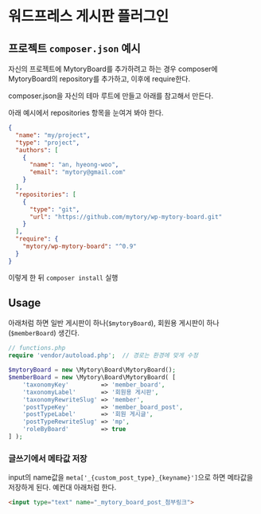 # 워드프레스 게시판 플러그인

프로젝트 `composer.json` 예시
---------------------------

자신의 프로젝트에 MytoryBoard를 추가하려고 하는 경우 composer에 MytoryBoard의 repository를 추가하고, 이후에 require한다.

composer.json을 자신의 테마 루트에 만들고 아래를 참고해서 만든다.

아래 예시에서 repositories 항목을 눈여겨 봐야 한다.

~~~ json
{
  "name": "my/project",
  "type": "project",
  "authors": [
    {
      "name": "an, hyeong-woo",
      "email": "mytory@gmail.com"
    }
  ],
  "repositories": [
    {
      "type": "git",
      "url": "https://github.com/mytory/wp-mytory-board.git"
    }
  ],
  "require": {
    "mytory/wp-mytory-board": "^0.9"
  }
}
~~~

이렇게 한 뒤 `composer install` 실행

Usage
-----

아래처럼 하면 일반 게시판이 하나(`$mytoryBoard`), 회원용 게시판이 하나(`$memberBoard`) 생긴다.

~~~ php
// functions.php
require 'vendor/autoload.php';  // 경로는 환경에 맞게 수정

$mytoryBoard = new \Mytory\Board\MytoryBoard();
$memberBoard = new \Mytory\Board\MytoryBoard( [
	'taxonomyKey'         => 'member_board',
	'taxonomyLabel'       => '회원용 게시판',
	'taxonomyRewriteSlug' => 'member',
	'postTypeKey'         => 'member_board_post',
	'postTypeLabel'       => '회원 게시글',
	'postTypeRewriteSlug' => 'mp',
	'roleByBoard'         => true
] );
~~~

### 글쓰기에서 메타값 저장

input의 name값을 `meta['_{custom_post_type}_{keyname}']`으로 하면 메타값을 저장하게 된다. 예컨대 아래처럼 한다.

~~~ html
<input type="text" name="_mytory_board_post_첨부링크">
~~~
